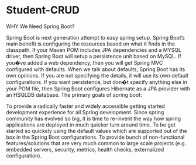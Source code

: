 # Student-CRUD
WHY We Need Spring Boot?

Spring Boot is next generation attempt to easy spring setup.
Spring Boot’s main benefit is configuring the resources based on what it finds in the classpath.
If your Maven POM includes JPA dependencies and a MYSQL driver, then Spring Boot will setup a persistence unit based on MySQL. If you�ve added a web dependency, then you will get Spring MVC configured with defaults.
When we talk about defaults, Spring Boot has its own opinions. If you are not specifying the details, it will use its own default configurations. If you want persistence, but don�t specify anything else in your POM file, then Spring Boot configures Hibernate as a JPA provider with an HSQLDB database.
The primary goals of spring boot:

To provide a radically faster and widely accessible getting started development experience for all Spring development. Since spring community has evolved so big, it is time to re-invent the way how spring applications are deployed in much quicker turn around time.
To be get started so quickely using the default values which are supported out of the box in the Spring Boot configurations.
To provide bunch of non-functional features/solutions that are very much common to large scale projects (e.g. embedded servers, security, metrics, health checks, externalized configuration).
